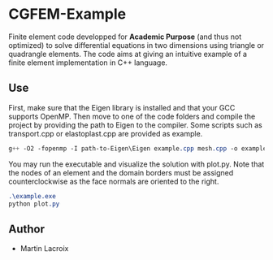# CGFEM-Example

Finite element code developped for **Academic Purpose** (and thus not optimized) to solve differential equations in two dimensions using triangle or quadrangle elements. The code aims at giving an intuitive example of a finite element implementation in C++ language.

## Use

First, make sure that the Eigen library is installed and that your GCC supports OpenMP. Then move to one of the code folders and compile the project by providing the path to Eigen to the compiler. Some scripts such as transport.cpp or elastoplast.cpp are provided as example.
```css
g++ -O2 -fopenmp -I path-to-Eigen\Eigen example.cpp mesh.cpp -o example.exe
```
You may run the executable and visualize the solution with plot.py. Note that the nodes of an element and the domain borders must be assigned counterclockwise as the face normals are oriented to the right.
```css
.\example.exe
python plot.py
```

## Author

* Martin Lacroix
